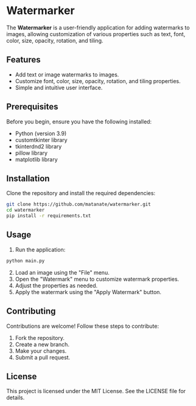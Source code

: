 # Watermarker

The **Watermarker** is a user-friendly application for adding watermarks to images, 
allowing customization of various properties such as text, font, color, size, opacity, rotation, and tiling.

## Features

- Add text or image watermarks to images.
- Customize font, color, size, opacity, rotation, and tiling properties.
- Simple and intuitive user interface.

## Prerequisites

Before you begin, ensure you have the following installed:

- Python (version 3.9)
- customtkinter library
- tkinterdnd2 library
- pillow library
- matplotlib library


## Installation

Clone the repository and install the required dependencies:

```bash
git clone https://github.com/matanate/watermarker.git
cd watermarker
pip install -r requirements.txt
```

## Usage

1. Run the application:
```bash
python main.py
```
2. Load an image using the "File" menu.
3. Open the "Watermark" menu to customize watermark properties.
4. Adjust the properties as needed.
5. Apply the watermark using the "Apply Watermark" button.

## Contributing

Contributions are welcome! Follow these steps to contribute:

1. Fork the repository.
2. Create a new branch.
3. Make your changes.
4. Submit a pull request.

## License

This project is licensed under the MIT License. See the LICENSE file for details.

